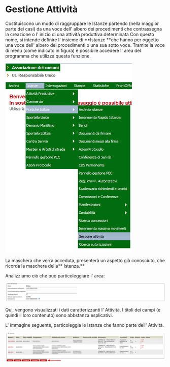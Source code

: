 # Gestione Attività

Costituiscono un modo di raggruppare le Istanze partendo \(nella maggior parte dei casi\) da una voce dell' albero dei procedimenti  che contrassegna la creazione o l' inizio di una attività produttiva.determinata  Con questo nome, si intende definire l' insieme di **Istanze **che hanno per oggetto una voce dell' albero dei procedimenti o una sua sotto voce. Tramite la voce di menu \(come indicato in figura\) è possibile accedere l' area del programma che utilizza questa funzione.

![](/assets/pct_mn_gest_attivita.jpg)

La maschera che verrà acceduta, presenterà un aspetto già conosciuto, che ricorda la maschera della** Istanza.**

Analizziamo ciò che può particoleggiare l' area:

![](/assets/sk_attivita_1.jpg)

Qui, vengono visualizzati i dati caratterizzanti l' Attività, I titoli dei campi \(e quindi il loro contenuto\) sono abbstanza esplicativi.

L' immagine seguente, particoleggia le Istanze che fanno parte dell' Attività. 

![](/assets/sk_attivita_2.jpg)

